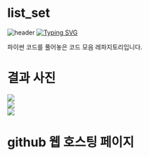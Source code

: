 # list_set
![header](https://capsule-render.vercel.app/api?type=egg&color=gradient&height=300&section=header&text=welcome%2&fontSize=50&desc=백준%20문제)
[![Typing SVG](https://readme-typing-svg.demolab.com?font=Fira+Code&pause=1000&color=93BDF7&background=203AFF00&random=false&width=435&lines=My+name+is+kimganghyeon)](https://git.io/typing-svg)

파이썬 코드를 풀어놓은 코드 모음 레파지토리입니다.

# 결과 사진

<a href="https://github.com/do04200611/python/blob/main/list_set/list.py">
  <img src="https://github.com/do04200611/python/assets/74278578/7bd32921-6099-4c0c-bc76-2d6f7f62ba84">
</a> <br>
<a href="https://github.com/do04200611/python/blob/main/list_set/listmethod.py">     
  <img src="https://github.com/do04200611/python/assets/74278578/1f5222ac-8973-41c8-862f-9e4cb06f25e1"/>
</a> <br>
<a href="https://github.com/do04200611/python/blob/main/list_set/set.py">     
  <img src="https://github.com/do04200611/python/assets/74278578/8f4cb733-ec61-4c5c-a791-1ef3cfe51460"/>
</a> <br>

# github 웹 호스팅 페이지

<a href=""></a><br>
